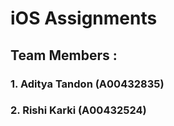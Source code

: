 
# iOS Assignments

## Team Members :
### 1. Aditya Tandon (A00432835)
### 2. Rishi Karki (A00432524)
